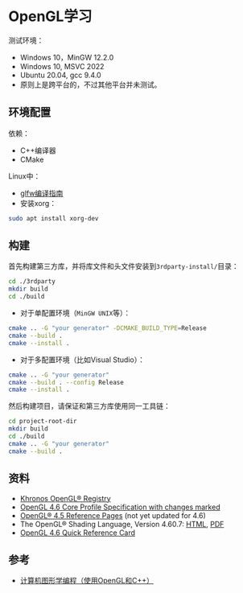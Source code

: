 # OpenGL学习

测试环境：
- Windows 10，MinGW 12.2.0
- Windows 10, MSVC 2022
- Ubuntu 20.04, gcc 9.4.0
- 原则上是跨平台的，不过其他平台并未测试。

## 环境配置

依赖：
- C++编译器
- CMake

Linux中：
- [glfw编译指南](https://www.glfw.org/docs/latest/compile.html)
- 安装xorg：
```sh
sudo apt install xorg-dev
```

## 构建

首先构建第三方库，并将库文件和头文件安装到`3rdparty-install/`目录：
```sh
cd ./3rdparty
mkdir build
cd ./build
```
- 对于单配置环境（`MinGW UNIX`等）：
```sh
cmake .. -G "your generator" -DCMAKE_BUILD_TYPE=Release
cmake --build .
cmake --install .
```
- 对于多配置环境（比如Visual Studio）：
```sh
cmake .. -G "your generator"
cmake --build . --config Release
cmake --install .
```

然后构建项目，请保证和第三方库使用同一工具链：
```sh
cd project-root-dir
mkdir build
cd ./build
cmake .. -G "your generator"
cmake --build .
```

## 资料

- [Khronos OpenGL® Registry](https://registry.khronos.org/OpenGL/index_gl.php)
- [OpenGL 4.6 Core Profile Specification with changes marked](https://registry.khronos.org/OpenGL/specs/gl/glspec46.core.withchanges.pdf)
- [OpenGL® 4.5 Reference Pages](https://registry.khronos.org/OpenGL-Refpages/gl4/) (not yet updated for 4.6)
- The OpenGL® Shading Language, Version 4.60.7: [HTML](https://registry.khronos.org/OpenGL/specs/gl/GLSLangSpec.4.60.html), [PDF](https://registry.khronos.org/OpenGL/specs/gl/GLSLangSpec.4.60.pdf)
- [OpenGL 4.6 Quick Reference Card](https://www.khronos.org/files/opengl46-quick-reference-card.pdf)

## 参考

- [计算机图形学编程（使用OpenGL和C++）](https://book.douban.com/subject/34987432/)
